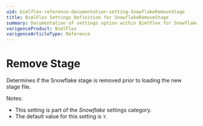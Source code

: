 ```yaml
---
uid: bimlflex-reference-documentation-setting-SnowflakeRemoveStage
title: BimlFlex Settings Definition for SnowflakeRemoveStage
summary: Documentation of settings option within BimlFlex for SnowflakeRemoveStage
varigenceProduct: BimlFlex
varigenceArticleType: Reference
---
```


# Remove Stage

Determines if the Snowflake stage is removed prior to loading the new stage file.

Notes:

* This setting is part of the *Snowflake* settings category.
* The default value for this setting is `Y`.